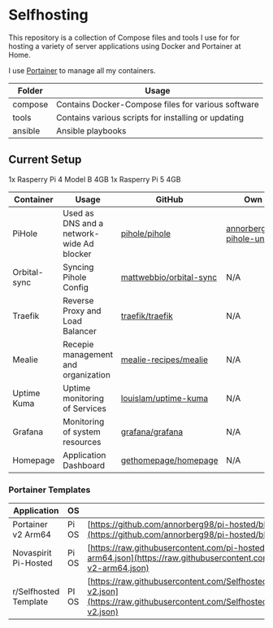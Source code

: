 # Selfhosting

This repository is a collection of Compose files and tools I use for for hosting a variety of server applications using Docker and Portainer at Home.

I use [Portainer](https://github.com/portainer/portainer) to manage all my containers.

| Folder | Usage | 
| --- | --- | 
| compose | Contains Docker-Compose files for various software | 
| tools | Contains various scripts for installing or updating | 
| ansible | Ansible playbooks

## Current Setup
1x Rasperry Pi 4 Model B 4GB
1x Rasperry Pi 5 4GB

| Container | Usage | GitHub | Own Images |
| --- | --- | --- | --- |
| PiHole | Used as DNS and a network-wide Ad blocker | [pihole/pihole](https://github.com/pi-hole/pi-hole) | [annorberg98/docker-pihole-unbound](https://github.com/annorberg98/docker-pihole-unbound) |
| Orbital-sync | Syncing Pihole Config | [mattwebbio/orbital-sync](https://github.com/mattwebbio/orbital-sync) | N/A |
| Traefik | Reverse Proxy and Load Balancer | [traefik/traefik](https://github.com/traefik/traefik) | N/A |
| Mealie | Recepie management and organization | [mealie-recipes/mealie](https://github.com/mealie-recipes/mealie) | N/A |
| Uptime Kuma | Uptime monitoring of Services | [louislam/uptime-kuma](https://github.com/louislam/uptime-kuma) | N/A |
| Grafana | Monitoring of system resources | [grafana/grafana](https://github.com/grafana/grafana) | N/A |
| Homepage | Application Dashboard | [gethomepage/homepage](https://github.com/gethomepage/homepage) | N/A |
 

### Portainer Templates

| Application | OS | URL |
| --- | --- | --- |
| Portainer v2 Arm64 | Pi OS | [https://github.com/annorberg98/pi-hosted/blob/master/template/portainer-v2-arm64.json](https://github.com/annorberg98/pi-hosted/blob/master/template/portainer-v2-arm64.json) |
| Novaspirit Pi-Hosted | Pi OS | [https://raw.githubusercontent.com/pi-hosted/pi-hosted/master/template/portainer-v2-arm64.json](https://raw.githubusercontent.com/pi-hosted/pi-hosted/master/template/portainer-v2-arm64.json) |
| r/Selfhosted Template | PI OS | [https://raw.githubusercontent.com/SelfhostedPro/selfhosted_templates/master/Template/portainer-v2.json](https://raw.githubusercontent.com/SelfhostedPro/selfhosted_templates/master/Template/portainer-v2.json) |
